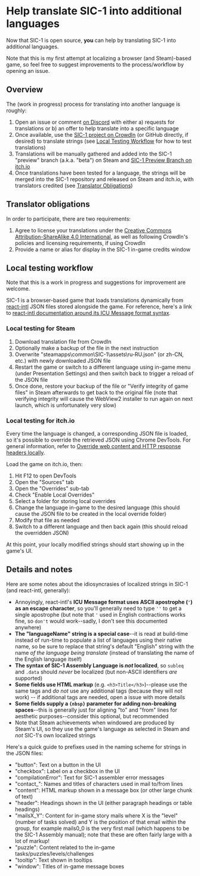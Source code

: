# Help translate SIC-1 into additional languages
Now that SIC-1 is open source, **you** can help by translating SIC-1 into additional languages.

Note that this is my first attempt at localizing a browser (and Steam)-based game, so feel free to suggest improvements to the process/workflow by opening an issue.

## Overview
The (work in progress) process for translating into another language is roughly:

1. Open an issue or comment [on Discord](https://discord.gg/GPr7CFJY) with either a) requests for translations or b) an offer to help translate into a specific language
1. Once available, use the [SIC-1 project on CrowdIn](https://crowdin.com/project/sic-1) (or GitHub directly, if desired) to translate strings (see [Local Testing Workflow](#local-testing-workflow) for how to test translations)
1. Translations will be manually gathered and added into the SIC-1 "preview" branch (a.k.a. "beta") on Steam and [SIC-1 Preview Branch on itch.io](https://jaredkrinke.itch.io/sic-1-preview)
1. Once translations have been tested for a language, the strings will be merged into the SIC-1 repository and released on Steam and itch.io, with translators credited (see [Translator Obligations](#translator-obligations))

## Translator obligations
In order to participate, there are two requirements:

1. Agree to license your translations under the [Creative Commons Attribution-ShareAlike 4.0 International](CC-BY-SA-4.0.txt), as well as following CrowdIn's policies and licensing requirements, if using CrowdIn
1. Provide a name or alias for display in the SIC-1 in-game credits window

## Local testing workflow
Note that this is a work in progress and suggestions for improvement are welcome.

SIC-1 is a browser-based game that loads translations dynamically from [react-intl](https://formatjs.io/docs/react-intl/) JSON files stored alongside the game. For reference, here's a link to [react-intl documentation around its ICU Message format syntax](https://formatjs.io/docs/core-concepts/icu-syntax).

### Local testing for Steam
1. Download translation file from CrowdIn
2. Optionally make a backup of the file in the next instruction
3. Overwrite "steamapps\common\SIC-1\assets\ru-RU.json" (or zh-CN, etc.) with newly downloaded JSON file
4. Restart the game or switch to a different language using in-game menu (under Presentation Settings) and then switch back to trigger a reload of the JSON file
5. Once done, restore your backup of the file or "Verify integrity of game files" in Steam afterwards to get back to the original file (note that verifying integrity will cause the WebView2 installer to run again on next launch, which is unfortunately very slow)

### Local testing for itch.io
Every time the language is changed, a corresponding JSON file is loaded, so it's possible to override the retrieved JSON using Chrome DevTools. For general information, refer to [Override web content and HTTP response headers locally](https://developer.chrome.com/docs/devtools/overrides).

Load the game on itch.io, then:

1. Hit F12 to open DevTools
2. Open the "Sources" tab
3. Open the "Overrides" sub-tab
4. Check "Enable Local Overrides"
5. Select a folder for storing local overrides
6. Change the language in-game to the desired language (this should cause the JSON file to be created in the local override folder)
7. Modify that file as needed
8. Switch to a different language and then back again (this should reload the overridden JSON)

At this point, your locally modified strings should start showing up in the game's UI.

## Details and notes
Here are some notes about the idiosyncrasies of localized strings in SIC-1 (and react-intl, generally):

* Annoyingly, react-intl's **ICU Message format uses ASCII apostrophe (`'`) as an escape character**, so you'll generally need to type `''` to get a single apostrophe (but note that `'` used in English contractions works fine, so `don't` would work--sadly, I don't see this documented anywhere)
* **The "languageName" string is a special case**--it is read at build-time instead of run-time to populate a list of languages using their native name, so be sure to replace that string's default "English" string with the name *of the language being translate* (instead of translating the name of the English language itself)
* **The syntax of SIC-1 Assembly Language is *not* localized**, so `subleq` and `.data` should *never* be localized (but non-ASCII identifiers *are* supported)
* **Some fields use HTML markup** (e.g. `<h3>Title</h3>`)--please use the same tags and *do not* use any additional tags (because they will not work) -- if additional tags are needed, open a issue with more details
* **Some fields supply a `{nbsp}` parameter for adding non-breaking spaces**--this is generally just for aligning "to" and "from" lines for aesthetic purposes--consider this optional, but recommended
* Note that Steam achievements when windowed are produced by Steam's UI, so they use the game's language as selected in Steam and *not* SIC-1's own localized strings

Here's a quick guide to prefixes used in the naming scheme for strings in the JSON files:

* "button": Text on a button in the UI
* "checkbox": Label on a checkbox in the UI
* "compilationError": Text for SIC-1 assembler error messages
* "contact_": Names and titles of characters used in mail to/from lines
* "content": HTML markup shown in a message box (or other large chunk of text)
* "header": Headings shown in the UI (either paragraph headings or table headings)
* "mailsX_Y": Content for in-game story mails where X is the "level" (number of tasks solved) and Y is the position of that email within the group, for example mails0_0 is the very first mail (which happens to be the SIC-1 Assembly manual); note that these are often fairly large with a lot of markup!
* "puzzle": Content related to the in-game tasks/puzzles/levels/challenges
* "tooltip": Text shown in tooltips
* "window": Titles of in-game message boxes
